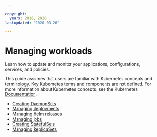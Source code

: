 ```yaml
---

copyright:
  years: 2016, 2020
lastupdated: "2020-03-26"

---
```


# Managing workloads

Learn how to update and monitor your applications, configurations, services, and policies.

This guide assumes that users are familiar with Kubernetes concepts and terminology. Key Kubernetes terms and components are not defined. For more information about Kubernetes concepts, see the [Kubernetes Documentation](https://kubernetes.io/docs/home/).

- [Creating DaemonSets](../manage_applications/create_daemonset.md)
- [Managing deployments](../manage_applications/manage_apps.md)
- [Managing Helm releases](../manage_applications/manage_helmreleases.md)
- [Managing jobs](../manage_applications/manage_jobs.md)
- [Creating StatefulSets](../manage_applications/stateful_apps.md)
- [Managing ReplicaSets](../manage_applications/replicaSets.md)
